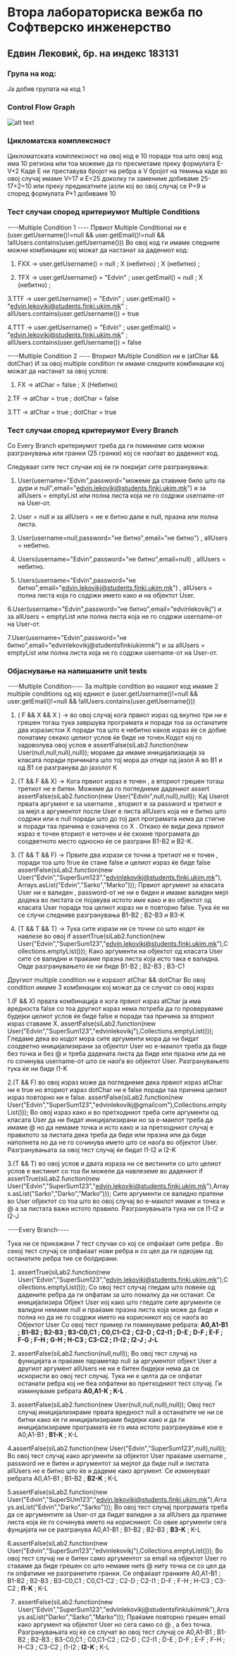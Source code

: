 # Втора лабораториска вежба по Софтверско инженерство

## Едвин Лековиќ, бр. на индекс 183131

### Група на код:

Ја добив групата на код 1

### Control Flow Graph

![alt text](https://github.com/EdvinLekovic/SI_Lab2_183131/blob/master/Control%20Flow%20Diagram%20Group%201.png)


### Цикломатска комплексност 

Цикломатската комплексност на овој код е 10 поради тоа што овој код има 10 региона или тоа можеме да го пресметаме преку формулата E-V+2 Каде Е ни преставува бројот на ребра а V бројот на темиња каде во овој случај имаме V=17 и Е=25 доколку ги замениме добиваме 25-17+2=10 или преку предикатните јазли кој во овој случај се P=9 и според формулата P+1 добиваме 10 

### Тест случаи според критериумот Multiple Conditions

----Multiple Condition 1 ----
Првиот Multiple Conditional ни е (user.getUsername()!=null && user.getEmail()!=null && !allUsers.contains(user.getUsername()))
Во овој код ги имаме следните можни комбинации кој можат да настанат за дадениот код:

1. FXX -> user.getUsername() = null ; X (небитно) ; Х (небитно) ;

2. TFX -> user.getUsername() = "Edvin" ; user.getEmail() = null ; X (небитно) ;

3.TTF -> user.getUsername() = "Edvin" ; user.getEmail() = "edvin.lekovikj@students.finki.ukim.mk" ; allUsers.contains(user.getUsername()) = true 

4.TTT -> user.getUsername() = "Edvin" ; user.getEmail() = "edvin.lekovikj@students.finki.ukim.mk" ; allUsers.contains(user.getUsername()) = false 

----Multiple Condition 2 ----
Вториот Multiple Condition ни е (atChar && dotChar)
И за овој multiple condition ги имаме следните комбинации кој можат да настанат за овој услов:

1. FX -> atChar = false ; X (Небитно)

2.TF -> atChar = true ; dotChar = false

3.ТТ -> atChar = true ; dotChar = true

### Тест случаи според критериумот Every Branch 

Со Еvery Branch критериумот треба да ги поминеме сите можни разгранувања или гранки (25 гранки) кој се наоѓаат во дадениот код.

Следуваат сите тест случаи кој ќе ги покријат сите разгранувања:

1. User(username="Edvin",password="можеме да ставиме било што па дури и null",email="edvin.lekovikj@students.finki.ukim.mk") и за allUsers = emptyList или полна листа која не го содржи username-от на User-от.

2. User = null и за allUsers = не е битно дали е null, празна или полна листа. 

3. User(username=null,password="не битно",email="не битно") , allUsers = небитно.

4. Users(username="Edvin",password="не битно",еmail=null) , allUsers = небитно.

5. Users(username="Edvin",password="не битно",email="edvin.lekovikj@students.finki.ukim.mk") , allUsers = полна листа која го содржи името како и на објектот User.

6.User(username="Edvin",password="не битно",email="edvinlekovikj") и за allUsers = emptyList или полна листа која не го содржи username-от на User-от.

7.User(username="Edvin",password="не битно",email="edvinlekovikj@studentsfinkiukimmk") и за allUsers = emptyList или полна листа која не го содржи username-от на User-от.

### Oбјаснување на напишаните unit tests

----Multiple Condition----
За multiple condition во нашиот код имаме 2 multiple conditions од кој едниот е 
(user.getUsername()!=null && user.getEmail()!=null && !allUsers.contains(user.getUsername()))

1. ( F && X && X ) -> во овој случај кога првиот израз од вкупно три ни е грешен тогаш тука завршува програмата и поради тоа за останатите два изразистои X поради тоа што е небитно каков израз ќе се добие понатаму секако целиот услов ќе биде не точен.Кодот кој го задоволува овој услов е assertFalse(siLab2.function(new User(null,null,null),null)); мораме да имаме иницијализација за класата поради причината што тој мора да отиде од јазол А во B1 и од B1 се разгранува до јазолот К

2. (T && F && X) -> Кога првиот израз е точен , а вториот грешен тогаш третиот не е битен. Moжеме да го погледнеме дадениот аssert
assertFalse(siLab2.function(new User("Edvin",null,null),null)); Кај Userot првата аргумент е за username , вториот е за password и третиот е за мејл а аргументот после User е листа allUsers која не е битно што содржи или е null поради што до тој дел програмата нема да стигне и поради таа причина е означена со Х . Откако ќе види дека првиот израз е точен вториот е неточен и ќе скокне програмата до соодветното место односно ќе се разграни  B1-B2 и B2-K. 

3. (T && T && F) -> Првите два изрази се точни а третиот не е точен , поради тоа што !true ќе стане false и целиот израз ќе биде false
        assertFalse(siLab2.function(new User("Edvin","SuperSum123","edvinlekovikj@students.finki.ukim.mk"), Arrays.asList("Edvin","Sarko","Marko")));
Првиот аргумент за класата User ни е валиден , password-от не ни е биден и имаме валиден мејл додека во листата се појавува истото име како и во објектот од класата User поради тоа целиот израз ни е повторно false. Тука ќе ни се случи следниве разгранувања B1-B2 ; B2-B3 и B3-K

4. (T && T && T) -> Тука сите изрази ни се точни со што кодот ќе навлезе во овој if 
        assertTrue(siLab2.function(new User("Edvin","SuperSum123","edvin.lekovikj@students.finki.ukim.mk"),Collections.emptyList()));
Како аргументи на објектот од класата User сите се валидни и праќаме празна листа која исто така е валидна. Овде разгранувањето ќе ни биде B1-B2 ; B2-B3 ; B3-C1


Другиот multiple condition ни е изразот atChar && dotChar
Во овој condition имаме 3 комбинации кој можат да се случат со овој израз

1.(F && X) првата комбинација е кога првиот израз atChar ја има вредноста false со тоа другиот израз нема потреба да го проверуваме будејки целиот услов ќе биде false и поради таа причина за вториот израз ставаме Х.
        assertFalse(siLab2.function(new User("Edvin","SuperSum123","edvinlekovikj"),Collections.emptyList()));
Гледаме дека во кодот мора сите аргументи мора да ни бидат соодветно иницијализирани за објектот User но е-маилот треба да биде без точка и без @  и треба дадената листа да биде или празна или да не го сочинува username-от што се наоѓа во објектот User.
Разгранувањето тука ќе ни биде I1-K

2.(T && F) во овој израз може да погледнеме дека првиот израз atChar ни е true но вториот израз dotChar ни е false поради таа причина целиот израз повторно ни е false.
        assertFalse(siLab2.function(new User("Edvin","SuperSum123","edvinlekovikj@gmailcom"),Collections.emptyList()));
Во овој израз како и во претходниот треба сите аргументи од класата User да ни бидат иницијализирани но за е-маилот треба да имаме @ но да немаме точка и исто како и за претходниот случај е правилото за листата дека треба да биде или празна или да биде наполнета но да не го сочинува името што се наоѓа во објектот User. Разгранувањата за овој тест случај ќе бидат I1-I2 и I2-K

3.(T && Т) во овој услов и двата израза ни се вистинити со што целиот услов е вистинит со тоа би можеле да навлеземе во дадениот if
        assertTrue(siLab2.function(new User("Edvin","SuperSum123","edvin.lekovikj@students.finki.ukim.mk"),Arrays.asList("Sarko","Darko","Marko")));
Сите аргументи се валидно пратени во User објектот со тоа што во овој случај во е-маилот имаме и точка и @ а за листата важи истото правило. Разгранувањата тука ни се I1-I2 и I2-J

----Every Branch----

Тука ни се прикажани 7 тест случаи со кој се опфаќаат сите ребра . Во секој тест случај се опфаќаат нови ребра и со цел да ги одвојам од останатите ребра тие се болдирани.

1. assertTrue(siLab2.function(new User("Edvin","SuperSum123","edvin.lekovikj@students.finki.ukim.mk"),Collections.emptyList()));
Со овој тест случај гледам што повеќе од дадените ребра да ги опфатам за што помалку да ни останат. 
Се иницијализира Објект User кој како што гледате сите аргументи се валидни немаме null и праќаме празна листа која може да биде и полна но да не го содржи името на корисникот кој се наоѓа во Објектот User
Со овој тест пример ги поминуваме ребрата: **A0,A1-B1 ; B1-B2 ; B2-B3 ; B3-C0,C1 ; C0,C1-C2 ; C2-D ; C2-I1 ; D-E ; D-F ; E-F ; F-G ; F-H ; G-H ; H-C3 ; C3-C2 ; I1-I2 ; I2-J ; J-L**

2. assertFalse(siLab2.function(null,null));
Во овој тест случај на функцијата и праќаме параметар null за аргументот објект User а другиот аргумент allUsers не ни е битен бидејки нема да се искористи во овој тест случај. Тука ни е целта да се опфатат останати ребра кој не беа опфатени во претходниот тест случај. Ги изминуваме ребрата **A0,A1-K ; K-L** .

3. assertFalse(siLab2.function(new User(null,null,null),null));
Овој тест случај иницијализираме првата вредност null а останатите не ни се битни како ќе ги иницијализираме бидејки како и да ги иницијализираме програмата ќе го има истото разгранување кое е A0,A1-B1 ; **B1-K** ; K-L

4.assertFalse(siLab2.function(new User("Edvin","SuperSum123",null),null));
Во овој тест случај како аргументи за објектот User праќаме username , password не е битен и аргументот за мејлот да биде null и листата allUsers не е битно што ќе и дадеме како аргумент.
Се изминуваат ребрата A0,A1-B1 ; B1-B2 ; **B2-K** ; K-L

5.assertFalse(siLab2.function(new User("Edvin","SuperSUm123","edvin.lekovikj@students.finki.ukim.mk"),Arrays.asList("Edvin","Darko","Sarko")));
Во овој тест случај програмата треба да се аргументите за User-от да бидат валидни а за allUsers да пратиме листа која ќе го сочинува името на корисникот.
Со овие аргументи сега фунцијата ни се разгранува A0,A1-B1 ; B1-B2 ; B2-B3 ; **B3-K** ; K-L

6.assertFalse(siLab2.function(new User("Edvin","SuperSum123","edvinlekovikj"),Collections.emptyList()));
Во овој тест случај ни е битен само аргументот за email на објектот User го ставаме да биде грешен со што немаме нитѕ @ ниту точка се со цел да ги опфатиме не разгранетите гранки.
Се опфаќаат гранките  A0,A1-B1 ; B1-B2 ; B2-B3 ; B3-C0,C1 ; C0,C1-C2 ; C2-D ; C2-I1 ; D-F ; F-H ; H-C3 ; C3-C2 ; **I1-K** ; K-L

7. assertFalse(siLab2.function(new User("Edvin","SuperSum123","edvinlekovikj@studentsfinkiukimmk"),Arrays.asList("Darko","Sarko","Marko")));
Праќаме повторно грешен email како аргумент на објектот User но сега само со @ , a без точка.
Разгранувањата кој ќе се случат во овој тест случај се A0,A1-B1 ; B1-B2 ; B2-B3 ; B3-C0,C1 ; C0,C1-C2 ; C2-D ; C2-I1 ; D-E ; D-F ; E-F ; F-H ; H-C3 ; C3-C2 ; I1-I2 ; **I2-K** ; K-L
